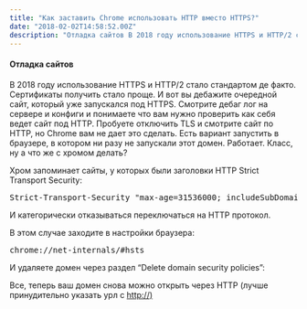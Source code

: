 ```yaml
---
title: "Как заставить Chrome использовать HTTP вместо HTTPS?"
date: "2018-02-02T14:58:52.00Z"
description: "Отладка сайтов В 2018 году использование HTTPS и HTTP/2 стало стандартом де факто. Сертификаты получить стало проще. И вот вы де"
---
```


<h4>Отладка сайтов</h4>
<p>В 2018 году использование HTTPS и HTTP/2 стало стандартом де факто. Сертификаты получить стало проще. И вот вы дебажите очередной сайт, который уже запускался под HTTPS. Смотрите дебаг лог на сервере и конфиги и понимаете что вам нужно проверить как себя ведет сайт под HTTP. Пробуете отключить TLS и смотрите сайт по HTTP, но Chrome вам не дает это сделать. Есть вариант запустить в браузере, в котором ни разу не запускали этот домен. Работает. Класс, ну а что же с хромом делать?</p>
<p>Хром запоминает сайты, у которых были заголовки HTTP Strict Transport Security:</p>
<pre>Strict-Transport-Security "max-age=31536000; includeSubDomains</pre>
<p>И категорически отказываться переключаться на HTTP протокол.</p>
<p>В этом случае заходите в настройки браузера:</p>
<pre>chrome://net-internals/#hsts</pre>
<p>И удаляете домен через раздел “Delete domain security policies”:</p>

<p>Все, теперь ваш домен снова можно открыть через HTTP (лучше принудительно указать урл с <a href="http://%29" target="_blank" rel="noopener noreferrer">http://)</a></p>


